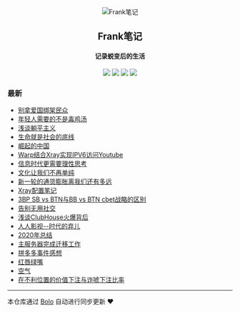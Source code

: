 <p align="center"><img alt="Frank笔记" src="https://tuchuang.frank2019.me/uploadImages/206/190/232/194/2021/03/06/21/46/492410bc-38bf-47f3-91f6-368f9024f63b.png"></p><h2 align="center">
Frank笔记
</h2>

<h4 align="center">记录蜕变后的生活</h4>
<p align="center"><a title="Frank笔记" target="_blank" href="https://github.com/dqswan18/bolo-blog"><img src="https://img.shields.io/github/last-commit/dqswan18/bolo-blog.svg?style=flat-square&color=FF9900"></a>
<a title="GitHub repo size in bytes" target="_blank" href="https://github.com/dqswan18/bolo-blog"><img src="https://img.shields.io/github/repo-size/dqswan18/bolo-blog.svg?style=flat-square"></a>
<a title="Bolo Version" target="_blank" href="https://github.com/adlered/bolo-solo"><img src="https://img.shields.io/badge/bolo-v2.4 稳定版-f1e05a.svg?style=flat-square&color=blueviolet"></a>
<a title="Hits" target="_blank" href="https://github.com/88250/hits"><img src="https://hits.b3log.org/dqswan18/bolo-blog.svg"></a></p>

### 最新

* [别拿爱国绑架民众](https://null:-1/articles/2021/06/08/1623143816485.html)
* [年轻人需要的不是毒鸡汤](https://null:-1/articles/2021/06/04/1622813824618.html)
* [浅谈躺平主义](https://null:-1/articles/2021/05/25/1621914886868.html)
* [生命就是社会的底线](https://null:-1/articles/2021/05/11/1620708930248.html)
* [崛起的中国](https://null:-1/articles/2021/04/20/1618900707414.html)
* [Warp结合Xray实现IPV6访问Youtube](https://null:-1/articles/2021/04/05/1617631573424.html)
* [信息时代更需要理性思考](https://null:-1/articles/2021/03/25/1616653624378.html)
* [文化让我们不再单纯](https://null:-1/articles/2021/03/23/1616487181723.html)
* [新一轮的通货膨胀离我们还有多远](https://null:-1/articles/2021/03/23/1616463109516.html)
* [Xray配置笔记](https://null:-1/articles/2021/03/14/1615731621309.html)
* [3BP SB vs BTN与BB vs BTN cbet战略的区别](https://null:-1/articles/2021/03/07/1615097966208.html)
* [告别无用社交](https://null:-1/articles/2021/02/17/1613563897805.html)
* [浅谈ClubHouse火爆背后](https://null:-1/articles/2021/02/14/1613283367967.html)
* [人人影视--时代的弃儿](https://null:-1/articles/2021/02/05/1612508322257.html)
* [2020年总结](https://null:-1/articles/2021/02/01/1612164509925.html)
* [主服务器完成迁移工作](https://null:-1/articles/2021/01/23/1611375316638.html)
* [拼多多事件感想](https://null:-1/articles/2021/01/14/1610613237089.html)
* [红唇绿嘴](https://null:-1/articles/2021/01/03/1609664307374.html)
* [空气](https://null:-1/articles/2020/12/29/1609212050696.html)
* [在不利位置的价值下注与诈唬下注比率](https://null:-1/articles/2020/12/24/1608776292603.html)



---

本仓库通过 [Bolo](https://github.com/adlered/bolo-solo) 自动进行同步更新 ❤️ 